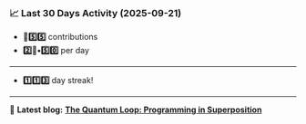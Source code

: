 <!--START_STATS-->
### 📈 Last 30 Days Activity (2025-09-21)  
- **🎱5️⃣5️⃣** contributions  
- **2️⃣🎱•5️⃣0️⃣** per day
---
- **1️⃣1️⃣3️⃣** day streak!
---
📝 **Latest blog:** [**The Quantum Loop: Programming in Superposition**](https://andriak.com/blog/quantum-loop)
<!--END_STATS-->
